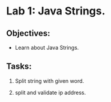 # Lab 1: Java Strings.

## Objectives:

- Learn about Java Strings.

## Tasks:

1. Split string with given word.

2. split and validate ip address.
